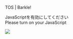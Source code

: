 TOS | Barkle!

JavaScriptを有効にしてください  
Please turn on your JavaScript

![](/static-assets/splash.png?1731653736450)